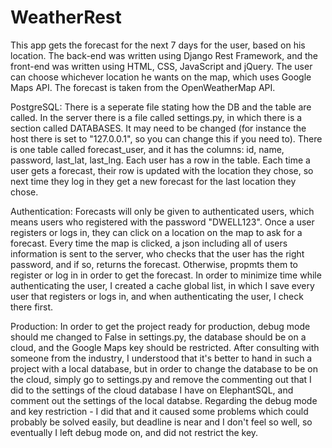 # WeatherRest

This app gets the forecast for the next 7 days for the user, based on his location.
The back-end was written using Django Rest Framework, and the front-end was written using HTML, CSS, JavaScript and jQuery.
The user can choose whichever location he wants on the map, which uses Google Maps API.
The forecast is taken from the OpenWeatherMap API.

PostgreSQL:
There is a seperate file stating how the DB and the table are called.
In the server there is a file called settings.py, in which there is a section called DATABASES. It may need to be changed (for instance the host there is set to "127.0.0.1", so you can change this if you need to).
There is one table called forecast_user, and it has the columns: id, name, password, last_lat, last_lng.
Each user has a row in the table. Each time a user gets a forecast, their row is updated with the location they chose, so next time they log in they get a new forecast for the last location they chose.

Authentication:
Forecasts will only be given to authenticated users, which means users who registered with the password "DWELL123".
Once a user registers or logs in, they can click on a location on the map to ask for a forecast.
Every time the map is clicked, a json including all of users information is sent to the server, who checks that the user has the right password, and if so, returns the forecast. Otherwise, propmts them to register or log in in order to get the forecast.
In order to minimize time while authenticating the user, I created a cache global list, in which I save every user that registers or logs in, and when authenticating the user, I check there first.

Production:
In order to get the project ready for production, debug mode should me changed to False in settings.py, the database should be on a cloud, and the Google Maps key should be restricted.
After consulting with someone from the industry, I understood that it's better to hand in such a project with a local database, but in order to change the database to be on the cloud, simply go to settings.py and remove the commenting out that I did to the settings of the cloud database I have on ElephantSQL, and comment out the settings of the local databse.
Regarding the debug mode and key restriction - I did that and it caused some problems which could probably be solved easily, but deadline is near and I don't feel so well, so eventually I left debug mode on, and did not restrict the key.
